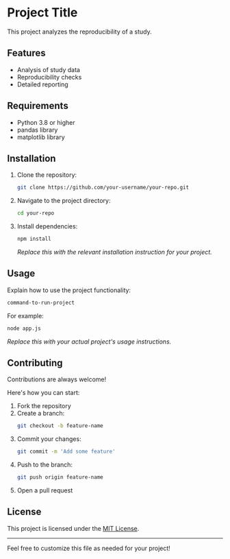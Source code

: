# Project Title

This project analyzes the reproducibility of a study.

## Features

- Analysis of study data
- Reproducibility checks
- Detailed reporting

## Requirements

- Python 3.8 or higher
- pandas library
- matplotlib library

## Installation

1. Clone the repository:
    ```bash
    git clone https://github.com/your-username/your-repo.git
    ```
2. Navigate to the project directory:
    ```bash
    cd your-repo
    ```
3. Install dependencies:
    ```bash
    npm install
    ```
   *Replace this with the relevant installation instruction for your project.*

## Usage

Explain how to use the project functionality:

```bash
command-to-run-project
```

For example:

```bash
node app.js
```

*Replace this with your actual project's usage instructions.*

## Contributing

Contributions are always welcome!

Here's how you can start:

1. Fork the repository
2. Create a branch:
    ```bash
    git checkout -b feature-name
    ```
3. Commit your changes:
    ```bash
    git commit -m 'Add some feature'
    ```
4. Push to the branch:
    ```bash
    git push origin feature-name
    ```
5. Open a pull request

## License

This project is licensed under the [MIT License](LICENSE).

---

Feel free to customize this file as needed for your project!